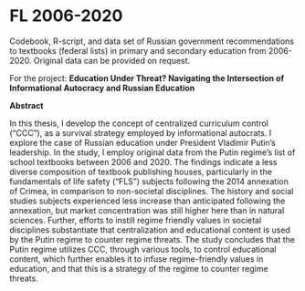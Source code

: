# FL 2006-2020
Codebook, R-script, and data set of Russian government recommendations to textbooks (federal lists) in primary and secondary education from 2006-2020. Original data can be provided on request.

For the project: **Education Under Threat? Navigating the Intersection of Informational Autocracy and Russian Education**


**Abstract**

In this thesis, I develop the concept of centralized curriculum control (“CCC”), as a survival strategy employed by informational autocrats. I explore the case of Russian education under President Vladimir Putin’s leadership. In the study, I employ original data from the Putin regime’s list of school textbooks between 2006 and 2020. The findings indicate a less diverse composition of textbook publishing houses, particularly in the fundamentals of life safety (“FLS”) subjects following the 2014 annexation of Crimea, in comparison to non-societal disciplines. The history and social studies subjects experienced less increase than anticipated following the annexation, but market concentration was still higher here than in natural sciences. Further, efforts to instill regime friendly values in societal disciplines substantiate that centralization and educational content is used by the Putin regime to counter regime threats. The study concludes that the Putin regime utilizes CCC, through various tools, to control educational content, which further enables it to infuse regime-friendly values in education, and that this is a strategy of the regime to counter regime threats.
